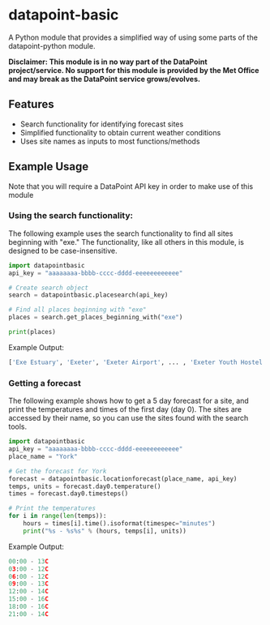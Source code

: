 # datapoint-basic
A Python module that provides a simplified way of using some parts of the
datapoint-python module.

__Disclaimer: This module is in no way part of the DataPoint project/service.
No support for this module is provided by the Met Office and may break as the
DataPoint service grows/evolves.__

## Features
* Search functionality for identifying forecast sites
* Simplified functionality to obtain current weather conditions
* Uses site names as inputs to most functions/methods

## Example Usage
Note that you will require a DataPoint API key in order to make use of this
module
### Using the search functionality:
The following example uses the search functionality to find all sites beginning
with "exe." The functionality, like all others in this module, is designed to
be case-insensitive.

```Python
import datapointbasic
api_key = "aaaaaaaa-bbbb-cccc-dddd-eeeeeeeeeeee"

# Create search object
search = datapointbasic.placesearch(api_key)

# Find all places beginning with "exe"
places = search.get_places_beginning_with("exe")

print(places)

```

Example Output:
```Python
['Exe Estuary', 'Exeter', 'Exeter Airport', ... , 'Exeter Youth Hostel']
```

### Getting a forecast
The following example shows how to get a 5 day forecast for a site, and print
the temperatures and times of the first day (day 0). The sites are accessed by
their name, so you can use the sites found with the search tools.

```Python
import datapointbasic
api_key = "aaaaaaaa-bbbb-cccc-dddd-eeeeeeeeeeee"
place_name = "York"

# Get the forecast for York
forecast = datapointbasic.locationforecast(place_name, api_key)
temps, units = forecast.day0.temperature()
times = forecast.day0.timesteps()

# Print the temperatures
for i in range(len(temps)):
    hours = times[i].time().isoformat(timespec="minutes")
    print("%s - %s%s" % (hours, temps[i], units))

```

Example Output:
```Python
00:00 - 13C
03:00 - 12C
06:00 - 12C
09:00 - 13C
12:00 - 14C
15:00 - 16C
18:00 - 16C
21:00 - 14C
```

